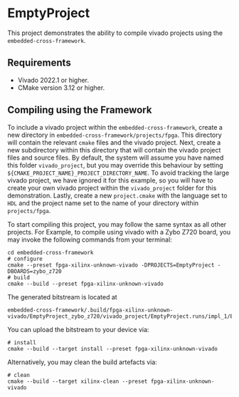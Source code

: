 <!--
 README.md
 embedded-cross-framework
 
 Created by Morgan McColl.
 Copyright © 2024 Morgan McColl. All rights reserved.
 
 Redistribution and use in source and binary forms, with or without
 modification, are permitted provided that the following conditions
 are met:
 
 1. Redistributions of source code must retain the above copyright
    notice, this list of conditions and the following disclaimer.
 
 2. Redistributions in binary form must reproduce the above
    copyright notice, this list of conditions and the following
    disclaimer in the documentation and/or other materials
    provided with the distribution.
 
 3. All advertising materials mentioning features or use of this
    software must display the following acknowledgement:
 
    This product includes software developed by Morgan McColl.
 
 4. Neither the name of the author nor the names of contributors
    may be used to endorse or promote products derived from this
    software without specific prior written permission.
 
 THIS SOFTWARE IS PROVIDED BY THE COPYRIGHT HOLDERS AND CONTRIBUTORS
 "AS IS" AND ANY EXPRESS OR IMPLIED WARRANTIES, INCLUDING, BUT NOT
 LIMITED TO, THE IMPLIED WARRANTIES OF MERCHANTABILITY AND FITNESS FOR
 A PARTICULAR PURPOSE ARE DISCLAIMED. IN NO EVENT SHALL THE COPYRIGHT OWNER
 OR CONTRIBUTORS BE LIABLE FOR ANY DIRECT, INDIRECT, INCIDENTAL, SPECIAL,
 EXEMPLARY, OR CONSEQUENTIAL DAMAGES (INCLUDING, BUT NOT LIMITED TO,
 PROCUREMENT OF SUBSTITUTE GOODS OR SERVICES; LOSS OF USE, DATA, OR
 PROFITS; OR BUSINESS INTERRUPTION) HOWEVER CAUSED AND ON ANY THEORY OF
 LIABILITY, WHETHER IN CONTRACT, STRICT LIABILITY, OR TORT (INCLUDING
 NEGLIGENCE OR OTHERWISE) ARISING IN ANY WAY OUT OF THE USE OF THIS
 SOFTWARE, EVEN IF ADVISED OF THE POSSIBILITY OF SUCH DAMAGE.
 
 -----------------------------------------------------------------------
 This program is free software; you can redistribute it and/or
 modify it under the above terms or under the terms of the GNU
 General Public License as published by the Free Software Foundation;
 either version 2 of the License, or (at your option) any later version.
 
 This program is distributed in the hope that it will be useful,
 but WITHOUT ANY WARRANTY; without even the implied warranty of
 MERCHANTABILITY or FITNESS FOR A PARTICULAR PURPOSE.  See the
 GNU General Public License for more details.
 
 You should have received a copy of the GNU General Public License
 along with this program; if not, see http://www.gnu.org/licenses/
 or write to the Free Software Foundation, Inc., 51 Franklin Street,
 Fifth Floor, Boston, MA  02110-1301, USA.
-->

# EmptyProject

This project demonstrates the ability to compile vivado projects using the `embedded-cross-framework`.

## Requirements

- Vivado 2022.1 or higher.
- CMake version 3.12 or higher.

## Compiling using the Framework

To include a vivado project within the `embedded-cross-framework`, create a new directory in `embedded-cross-framework/projects/fpga`. This directory will contain the relevant `cmake` files and the vivado project. Next, create a new subdirectory within this directory that will contain the vivado project files and source files. By default, the system will assume you have named this folder `vivado_project`, but you may override this behaviour by setting `${CMAKE_PROJECT_NAME}_PROJECT_DIRECTORY_NAME`. To avoid tracking the large vivado project, we have ignored it for this example, so you will have to create your own vivado project within the `vivado_project` folder for this demonstration. Lastly, create a new `project.cmake` with the language set to `HDL` and the project name set to the name of your directory within `projects/fpga`.

To start compiling this project, you may follow the same syntax as all other projects. For Example, to compile using vivado with a Zybo Z720 board, you may invoke the following commands from your terminal:

```shell
cd embedded-cross-framework
# configure
cmake --preset fpga-xilinx-unknown-vivado -DPROJECTS=EmptyProject -DBOARDS=zybo_z720
# build
cmake --build --preset fpga-xilinx-unknown-vivado
```

The generated bitstream is located at
```
embedded-cross-framework/.build/fpga-xilinx-unknown-vivado/EmptyProject_zybo_z720/vivado_project/EmptyProject.runs/impl_1/EmptyProject_zybo_z720.bit
```

You can upload the bitstream to your device via:
```shell
# install
cmake --build --target install --preset fpga-xilinx-unknown-vivado
```

Alternatively, you may clean the build artefacts via:
```shell
# clean
cmake --build --target xilinx-clean --preset fpga-xilinx-unknown-vivado
```
